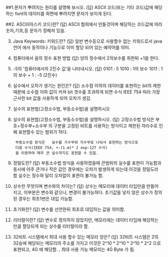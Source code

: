 
##1.문자가 뿌려지는 원리를 설명해 보시오.
	(답)
		ASCII 코드(또는 기타 코드)값에 해당하는	font의 데이터를
		화면에 뿌려지면 문자가 보이게 된다.
		
##2. ASCII(아스키 코드)란?
	(답)
		ASCII 협회에서 만들것이며
		해당하는 코드값에 따라 숫자,기호,등 문자가 정해져 있음.
		
3. Java Keywords: 키워드란?
	(답)
		일반 변수등으로 사용할수 없는 키워드로서
		java 언어 에서 동작이나 기능으로 이미 할당 되어 있는
		예약어를 의미.
		
4. 컴퓨터에서 음의 정수 표현 방법
	(답)
		양의 정수에서 2의보수를 취한뒤 +1을 한다.
		
5. -5의 '컴퓨터에서의 2진수 값'을 나타내시오.
	(답)
		0101 : 5
		1010 : 1의 보수
		1011 : 1의 보수 + 1 :  -5 (2진수)
		
6. 실수에서 오차가 생기는 원인은?
	(답)
		소수점 이하의 데이터를 표현하는 bit의 제한 때문에
		소수점 이하 값이 커져  bit 갯수를 초과하게 되면
		수식 IEEE 754 따라
		가장 근사한 bit 값을 사용하게 되어 오차가 생김. 
		
7. 실수의 표현법(고정소수법, 부동소수법)을 설명하시오
8. 실수의 표현법(고정소수법, 부동소수법)을 설명하시오.
	(답)
		고정소수법 방식은 부호+정수부+소수부 의 구분을 고정된 비트를 사용하는 방식이고
		제한된 자리수로 인해 표현할수 있는 범위가 작다.
		
		부동소수점 방식은	실수를 가수부와 지수부로 나눠서 표현하는 방식으로
		다음 수식(IEEE 754, +-(1.m)* 2 exp-127 수식)
		을 이용하여 매우 큰 실수까지도 표현할 수 있음.
	
		
9. 정밀도란?
	(답)
		부동소수법 방식을 사용하였을때
		큰범위의 실수를 표현이 가능함과 동시에 아주 큰거나 작은 값인 경우에는 
		오차가 발생하게 되는데 이것을 정밀도라 함
		실수는 정수와 달리 오차없이 표현이 불가능 함.
		
10. 상수란 무엇이며 변수와의 차이는?
	(답)
		상수는 메모리에 데이터 타입만큼 만들어 지고,
		이부분은 변수와 같으나,
		변경이 불가능하다.
		초기값을 넣지 않은 상수가 정의된 경우는 최초1번은 대입 가능함.
		
11. 초기화란?
	(답)
		변수를 선언한뒤 최초로 대입하는 값을 의미함.
		
12. 리터럴이란?
	(답)
		변수로 정의하지 않았지만, 
		메모리에는 데이터 타입에 해당하는 만큼 할당되게 되는
		상수를 리터럴이라 함.
		
13.	32비트 시스템에서 최대 사용 할수 있는 메모리 양은?
	(답)
		32비트 시스템은
		2의 32승에 해당되는 메모리의 주소를 가지고
		이것은
		2^10 *  2^10 *  2^10 * 2^2 으로 표현되고,
		4G 에 해당함.
		, 최대 사용 가능 메모리는 4G Byte 가 됨.
